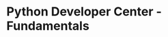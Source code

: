<properties linkid="devnav-python-fundamentals" urlDisplayName="Windows Azure Intro" pageTitle="Windows Azure Python fundamentals" metaKeywords="Windows Azure Python, Azure Python, Python Azure, Azure Python basics" description="Find introductory topics about using Python in Windows Azure." metaCanonical="" services="" documentationCenter="" title="Python Developer Center - Fundamentals" authors=""  solutions="" writer="" manager="" editor=""  />





# Python Developer Center - Fundamentals

<div chunk="../../../Shared/Chunks/fundamentals-landing.md" />